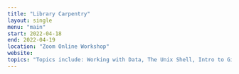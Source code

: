 ```yaml
---
title: "Library Carpentry"
layout: single
menu: "main"
start: 2022-04-18
end: 2022-04-19
location: "Zoom Online Workshop"
website: 
topics: "Topics include: Working with Data, The Unix Shell, Intro to Git, OpenRefine"
---
```


